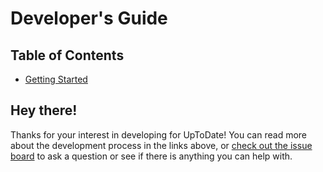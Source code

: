 # Developer's Guide

## Table of Contents

- [Getting Started](developer-guide/getting-started.md)

## Hey there!

Thanks for your interest in developing for UpToDate! You can read more about the development
process in the links above, or [check out the issue board](https://github.com/vsoch/uptodate/issues)
to ask a question or see if there is anything you can help with.

